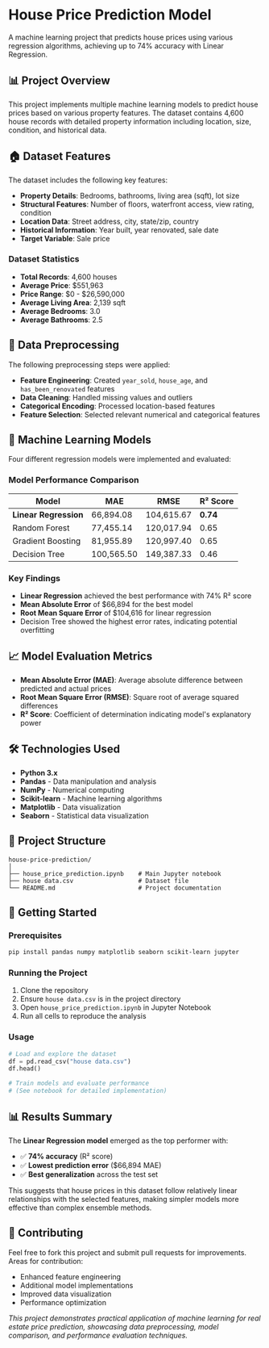 # House Price Prediction Model

A machine learning project that predicts house prices using various regression algorithms, achieving up to 74% accuracy with Linear Regression.

## 📊 Project Overview

This project implements multiple machine learning models to predict house prices based on various property features. The dataset contains 4,600 house records with detailed property information including location, size, condition, and historical data.

## 🏠 Dataset Features

The dataset includes the following key features:
- **Property Details**: Bedrooms, bathrooms, living area (sqft), lot size
- **Structural Features**: Number of floors, waterfront access, view rating, condition
- **Location Data**: Street address, city, state/zip, country
- **Historical Information**: Year built, year renovated, sale date
- **Target Variable**: Sale price

### Dataset Statistics
- **Total Records**: 4,600 houses
- **Average Price**: $551,963
- **Price Range**: $0 - $26,590,000
- **Average Living Area**: 2,139 sqft
- **Average Bedrooms**: 3.0
- **Average Bathrooms**: 2.5

## 🔧 Data Preprocessing

The following preprocessing steps were applied:
- **Feature Engineering**: Created `year_sold`, `house_age`, and `has_been_renovated` features
- **Data Cleaning**: Handled missing values and outliers
- **Categorical Encoding**: Processed location-based features
- **Feature Selection**: Selected relevant numerical and categorical features

## 🤖 Machine Learning Models

Four different regression models were implemented and evaluated:

### Model Performance Comparison

| Model | MAE | RMSE | R² Score |
|-------|-----|------|----------|
| **Linear Regression** | 66,894.08 | 104,615.67 | **0.74** |
| Random Forest | 77,455.14 | 120,017.94 | 0.65 |
| Gradient Boosting | 81,955.89 | 120,997.40 | 0.65 |
| Decision Tree | 100,565.50 | 149,387.33 | 0.46 |

### Key Findings
- **Linear Regression** achieved the best performance with 74% R² score
- **Mean Absolute Error** of $66,894 for the best model
- **Root Mean Square Error** of $104,616 for linear regression
- Decision Tree showed the highest error rates, indicating potential overfitting

## 📈 Model Evaluation Metrics

- **Mean Absolute Error (MAE)**: Average absolute difference between predicted and actual prices
- **Root Mean Square Error (RMSE)**: Square root of average squared differences
- **R² Score**: Coefficient of determination indicating model's explanatory power

## 🛠️ Technologies Used

- **Python 3.x**
- **Pandas** - Data manipulation and analysis
- **NumPy** - Numerical computing
- **Scikit-learn** - Machine learning algorithms
- **Matplotlib** - Data visualization
- **Seaborn** - Statistical data visualization

## 📁 Project Structure

```
house-price-prediction/
│
├── house_price_prediction.ipynb    # Main Jupyter notebook
├── house data.csv                  # Dataset file                       
└── README.md                       # Project documentation
```

## 🚀 Getting Started

### Prerequisites
```bash
pip install pandas numpy matplotlib seaborn scikit-learn jupyter
```

### Running the Project
1. Clone the repository
2. Ensure `house data.csv` is in the project directory
3. Open `house_price_prediction.ipynb` in Jupyter Notebook
4. Run all cells to reproduce the analysis

### Usage
```python
# Load and explore the dataset
df = pd.read_csv("house data.csv")
df.head()

# Train models and evaluate performance
# (See notebook for detailed implementation)
```

## 📊 Results Summary

The **Linear Regression model** emerged as the top performer with:
- ✅ **74% accuracy** (R² score)
- ✅ **Lowest prediction error** ($66,894 MAE)
- ✅ **Best generalization** across the test set

This suggests that house prices in this dataset follow relatively linear relationships with the selected features, making simpler models more effective than complex ensemble methods.

## 🤝 Contributing

Feel free to fork this project and submit pull requests for improvements. Areas for contribution:
- Enhanced feature engineering
- Additional model implementations
- Improved data visualization
- Performance optimization
 
*This project demonstrates practical application of machine learning for real estate price prediction, showcasing data preprocessing, model comparison, and performance evaluation techniques.*
